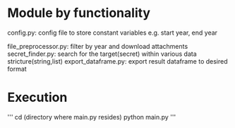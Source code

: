 # Module by functionality
config.py: config file to store constant variables 
e.g. start year, end year
 
file_preprocessor.py: filter by year and download attachments  
secret_finder.py: search for the target(secret) within various data stricture(string,list) 
export_dataframe.py: export result dataframe to desired format

# Execution  
'''
 cd <src> (directory where main.py resides)
 python main.py 
'''


